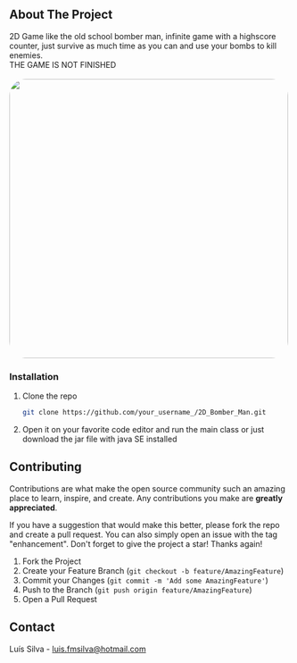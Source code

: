 <!-- ABOUT THE PROJECT -->
## About The Project

2D Game like the old school bomber man, infinite game with a highscore counter, just survive as much time as you can and use your bombs to kill enemies.
<br>
THE GAME IS NOT FINISHED
<br>
<br>
<img src="https://drive.google.com/uc?id=1rt1PT-nWThl0vTsBxQSugwVbHIvEsTd_" style="width: 500px; max-width: 100%; height: auto; border-radius: 30px"/>






### Installation

1. Clone the repo
   ```sh
   git clone https://github.com/your_username_/2D_Bomber_Man.git
   ```
2. Open it on your favorite code editor and run the main class or just download the jar file with java SE installed



<!-- CONTRIBUTING -->
## Contributing

Contributions are what make the open source community such an amazing place to learn, inspire, and create. Any contributions you make are **greatly appreciated**.

If you have a suggestion that would make this better, please fork the repo and create a pull request. You can also simply open an issue with the tag "enhancement".
Don't forget to give the project a star! Thanks again!

1. Fork the Project
2. Create your Feature Branch (`git checkout -b feature/AmazingFeature`)
3. Commit your Changes (`git commit -m 'Add some AmazingFeature'`)
4. Push to the Branch (`git push origin feature/AmazingFeature`)
5. Open a Pull Request



<!-- CONTACT -->
## Contact

Luís Silva - luis.fmsilva@hotmail.com



